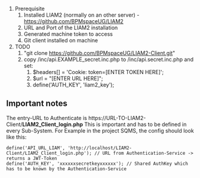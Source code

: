 1. Prerequisite
   1. Installed LIAM2 (normally on an other server) - https://github.com/BPMspaceUG/LIAM2
   2. URL and Port of the LIAM2 installation
   3. Generated machine token to access
   4. Git client installed on machine
2. TODO
   1. "git clone https://github.com/BPMspaceUG/LIAM2-Client.git"
   2. copy /inc/api.EXAMPLE_secret.inc.php to /inc/api.secret.inc.php and set: 
        1. $headers[] = 'Cookie: token=[ENTER TOKEN HERE]';
        2. $url = "[ENTER URL HERE]";
        3. define('AUTH_KEY', 'liam2_key');
     
## Important notes
The entry-URL to Authenticate is https://URL-TO-LIAM2-Client/**LIAM2_Client_login.php**
This is important and has to be defined in every Sub-System.
For Example in the project SQMS, the config should look like this:
```
define('API_URL_LIAM', 'http://localhost/LIAM2-Client/LIAM2_Client_login.php'); // URL from Authentication-Service -> returns a JWT-Token
define('AUTH_KEY', 'xxxxxxsecretkeyxxxxxx'); // Shared AuthKey which has to be known by the Authentication-Service
```
    
